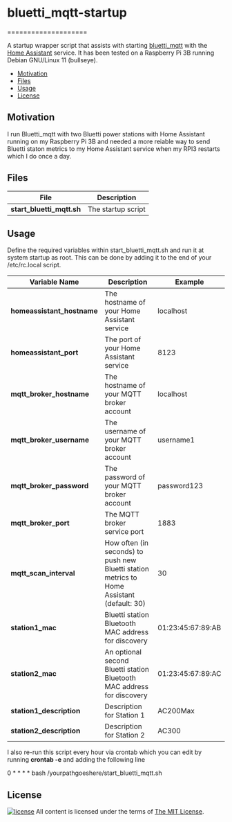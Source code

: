 # bluetti_mqtt-startup


====================

A startup wrapper script that assists with starting [bluetti_mqtt](https://github.com/warhammerkid/bluetti_mqtt) with the [Home Assistant](https://github.com/home-assistant/) service. It has been tested on a Raspberry Pi 3B running Debian GNU/Linux 11 (bullseye).

- [Motivation](#motivation)
- [Files](#files)
- [Usage](#usage)
- [License](#license)

Motivation
----------

I run Bluetti_mqtt with two Bluetti power stations with Home Assistant running on my Raspberry Pi 3B and needed a more reiable way to send Bluetti staton metrics to my Home Assistant service when my RPI3 restarts which I do once a day. 


Files
-----

| File            | Description                                                                                     |
| ------------------------ |------------------------------------------------------------------------------------------------ |
| **start_bluetti_mqtt.sh** | The startup script                          |

Usage
-----

Define the required variables within start_bluetti_mqtt.sh and run it at system startup as root. This can be done by adding it to the end of your /etc/rc.local script.

| Variable Name            | Description                                                                                     | Example           |
| ------------------------ |------------------------------------------------------------------------------------------------ | ----------------- |
| **homeassistant_hostname** | The hostname of your Home Assistant service                                                   | localhost         |
| **homeassistant_port** | The port of your Home Assistant service                                                           | 8123              |
| **mqtt_broker_hostname** | The hostname of your MQTT broker account                                                        | localhost         |
| **mqtt_broker_username** | The username of your MQTT broker account                                                        | username1         |
| **mqtt_broker_password** | The password of your MQTT broker account                                                        | password123       |
| **mqtt_broker_port** | The MQTT broker service port                                                                        | 1883              |
| **mqtt_scan_interval** | How often (in seconds) to push new Bluetti station metrics to Home Assistant (default: 30)        | 30                |
| **station1_mac** | Bluetti station Bluetooth MAC address for discovery                                                     | 01:23:45:67:89:AB |
| **station2_mac** | An optional second Bluetti station Bluetooth MAC address for discovery                                  | 01:23:45:67:89:AC |
| **station1_description** | Description for Station 1                                                                       | AC200Max          |
| **station2_description** | Description for Station 2                                                                       | AC300             |

I also re-run this script every hour via crontab which you can edit by running **crontab -e** and adding the following line

0 * * * * bash /yourpathgoeshere/start_bluetti_mqtt.sh

License
-------
[![license](https://img.shields.io/github/license/ralish/bash-script-template)](https://choosealicense.com/licenses/mit/)
All content is licensed under the terms of [The MIT License](LICENSE).
